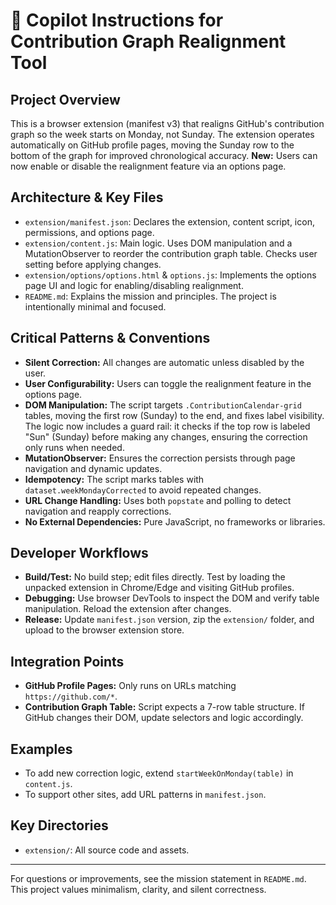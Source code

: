 # 🦾 Copilot Instructions for Contribution Graph Realignment Tool

## Project Overview
This is a browser extension (manifest v3) that realigns GitHub's contribution graph so the week starts on Monday, not Sunday. The extension operates automatically on GitHub profile pages, moving the Sunday row to the bottom of the graph for improved chronological accuracy.
**New:** Users can now enable or disable the realignment feature via an options page.

## Architecture & Key Files
- `extension/manifest.json`: Declares the extension, content script, icon, permissions, and options page.
- `extension/content.js`: Main logic. Uses DOM manipulation and a MutationObserver to reorder the contribution graph table. Checks user setting before applying changes.
- `extension/options/options.html` & `options.js`: Implements the options page UI and logic for enabling/disabling realignment.
- `README.md`: Explains the mission and principles. The project is intentionally minimal and focused.

## Critical Patterns & Conventions
- **Silent Correction:** All changes are automatic unless disabled by the user.
- **User Configurability:** Users can toggle the realignment feature in the options page.
- **DOM Manipulation:** The script targets `.ContributionCalendar-grid` tables, moving the first row (Sunday) to the end, and fixes label visibility. The logic now includes a guard rail: it checks if the top row is labeled "Sun" (Sunday) before making any changes, ensuring the correction only runs when needed.
- **MutationObserver:** Ensures the correction persists through page navigation and dynamic updates.
- **Idempotency:** The script marks tables with `dataset.weekMondayCorrected` to avoid repeated changes.
- **URL Change Handling:** Uses both `popstate` and polling to detect navigation and reapply corrections.
- **No External Dependencies:** Pure JavaScript, no frameworks or libraries.

## Developer Workflows
- **Build/Test:** No build step; edit files directly. Test by loading the unpacked extension in Chrome/Edge and visiting GitHub profiles.
- **Debugging:** Use browser DevTools to inspect the DOM and verify table manipulation. Reload the extension after changes.
- **Release:** Update `manifest.json` version, zip the `extension/` folder, and upload to the browser extension store.

## Integration Points
- **GitHub Profile Pages:** Only runs on URLs matching `https://github.com/*`.
- **Contribution Graph Table:** Script expects a 7-row table structure. If GitHub changes their DOM, update selectors and logic accordingly.

## Examples
- To add new correction logic, extend `startWeekOnMonday(table)` in `content.js`.
- To support other sites, add URL patterns in `manifest.json`.

## Key Directories
- `extension/`: All source code and assets.

---
For questions or improvements, see the mission statement in `README.md`. This project values minimalism, clarity, and silent correctness.
